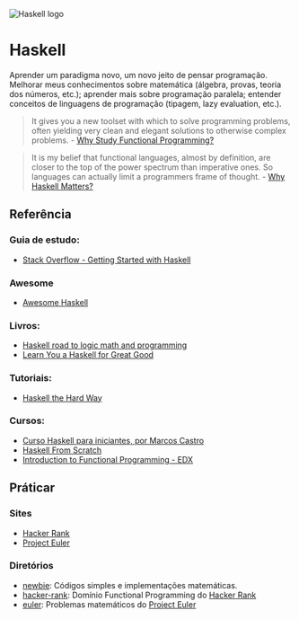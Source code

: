 ![Haskell logo](https://wiki.haskell.org/wikiupload/4/4a/HaskellLogoStyPreview-1.png)

# Haskell

Aprender um paradigma novo, um novo jeito de pensar programação. Melhorar meus
conhecimentos sobre matemática (álgebra, provas, teoria dos números, etc.); aprender mais sobre programação paralela; entender conceitos de linguagens de programação (tipagem, lazy evaluation, etc.).

> It gives you a new toolset with which to solve programming problems, often yielding very clean and elegant solutions to otherwise complex problems. - [Why Study Functional Programming?](https://acm.wustl.edu/functional/whyfp.php)

>  It is my belief that functional languages, almost by definition, are closer to the top of the power spectrum than imperative ones. So languages can actually limit a programmers frame of thought. - [Why Haskell Matters?](https://wiki.haskell.org/Why_Haskell_matters)

## Referência

### Guia de estudo:
- [Stack Overflow - Getting Started with Haskell](http://stackoverflow.com/questions/1012573/getting-started-with-haskell)

### Awesome
- [Awesome Haskell](https://github.com/krispo/awesome-haskell)

### Livros:
- [Haskell road to logic math and programming](http://www.amazon.com/Haskell-Programming-Second-Edition-Computing/dp/0954300696)
- [Learn You a Haskell for Great Good](http://learnyouahaskell.com/)

### Tutoriais:
- [Haskell the Hard Way](http://yannesposito.com/Scratch/en/blog/Haskell-the-Hard-Way/)

### Cursos:
- [Curso Haskell para iniciantes, por Marcos Castro](https://www.youtube.com/playlist?list=PL8eBmR3QtPL3pDzQpwPYfWQ4NEPGu6j7z)
- [Haskell From Scratch](https://www.youtube.com/playlist?list=PLxj9UAX4Em-Ij4TKwKvo-SLp-Zbv-hB4B)
- [Introduction to Functional Programming - EDX](https://www.edx.org/course/introduction-functional-programming-delftx-fp101x#.VDWTHFRdUsp)

## Práticar

### Sites
- [Hacker Rank](http://www.hackerrank.com/)
- [Project Euler](https://projecteuler.net/)

### Diretórios
  - [newbie](https://github.com/GuidoBR/learning-haskell/tree/master/newbie): Códigos simples e implementações matemáticas.
  - [hacker-rank](https://github.com/GuidoBR/learning-haskell/tree/master/hacker-rank): Domínio Functional Programming do [Hacker Rank](http://www.hackerrank.com/)
  - [euler](https://github.com/GuidoBR/learning-haskell/tree/master/euler): Problemas matemáticos do [Project Euler](https://projecteuler.net/)
